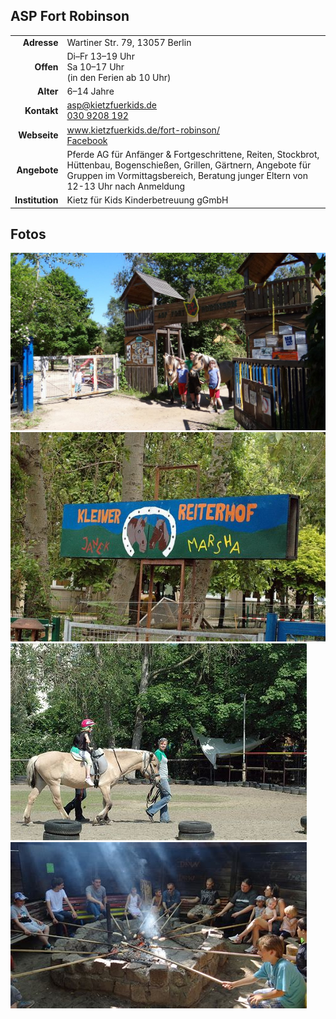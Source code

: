 ## ASP Fort Robinson 

|||
-:|:-
**Adresse** |     Wartiner Str. 79, 13057 Berlin
**Offen** |       Di–Fr 13–19 Uhr<br>Sa 10–17 Uhr<br>(in den Ferien ab 10 Uhr)
**Alter** |       6–14 Jahre
**Kontakt** |     [asp@kietzfuerkids.de](mailto:asp@kietzfuerkids.de)<br><a href="tel:+49309208192">030 9208 192</a>
**Webseite** |    <a target="_blank" href="http://www.kietzfuerkids.de/fort-robinson/">www.kietzfuerkids.de/fort-robinson/</a><br><a target="_blank" href="https://www.facebook.com/pages/Fort-Robinson-ASP/294121017862787">Facebook</a>
**Angebote** |    Pferde AG für Anfänger & Fortgeschrittene, Reiten, Stockbrot, Hüttenbau, Bogenschießen, Grillen, Gärtnern, Angebote für Gruppen im Vormittagsbereich, Beratung junger Eltern von 12-13 Uhr nach Anmeldung
**Institution** | Kietz für Kids Kinderbetreuung gGmbH

<div id="gmap"></div>
<script>window.onload = showMap()</script>

## Fotos

<div class="mediacontainer">
  <img src="images/ASP Fort Robinson/1.jpg" />
  <img src="images/ASP Fort Robinson/2.jpg" />
  <img src="images/ASP Fort Robinson/3.jpg" />
  <img src="images/ASP Fort Robinson/4.jpg" />
</div>

